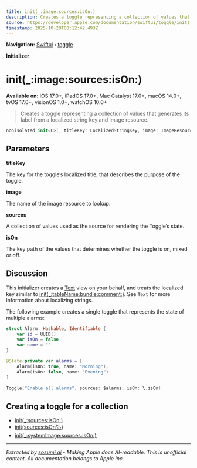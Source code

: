 ```yaml
---
title: init(_:image:sources:isOn:)
description: Creates a toggle representing a collection of values that generates its label from a localized string key and image resource.
source: https://developer.apple.com/documentation/swiftui/toggle/init(_:image:sources:ison:)
timestamp: 2025-10-29T00:12:42.493Z
---
```


**Navigation:** [Swiftui](/documentation/swiftui) › [toggle](/documentation/swiftui/toggle)

**Initializer**

# init(_:image:sources:isOn:)

**Available on:** iOS 17.0+, iPadOS 17.0+, Mac Catalyst 17.0+, macOS 14.0+, tvOS 17.0+, visionOS 1.0+, watchOS 10.0+

> Creates a toggle representing a collection of values that generates its label from a localized string key and image resource.

```swift
nonisolated init<C>(_ titleKey: LocalizedStringKey, image: ImageResource, sources: C, isOn: KeyPath<C.Element, Binding<Bool>>) where C : RandomAccessCollection
```

## Parameters

**titleKey**

The key for the toggle’s localized title, that describes the purpose of the toggle.



**image**

The name of the image resource to lookup.



**sources**

A collection of values used as the source for rendering the Toggle’s state.



**isOn**

The key path of the values that determines whether the toggle is on, mixed or off.



## Discussion

This initializer creates a [Text](/documentation/swiftui/text) view on your behalf, and treats the localized key similar to [init(_:tableName:bundle:comment:)](/documentation/swiftui/text/init(_:tablename:bundle:comment:)). See `Text` for more information about localizing strings.

The following example creates a single toggle that represents the state of multiple alarms:

```swift
struct Alarm: Hashable, Identifiable {
    var id = UUID()
    var isOn = false
    var name = ""
}

@State private var alarms = [
    Alarm(isOn: true, name: "Morning"),
    Alarm(isOn: false, name: "Evening")
]

Toggle("Enable all alarms", sources: $alarms, isOn: \.isOn)
```

## Creating a toggle for a collection

- [init(_:sources:isOn:)](/documentation/swiftui/toggle/init(_:sources:ison:))
- [init(sources:isOn:label:)](/documentation/swiftui/toggle/init(sources:ison:label:))
- [init(_:systemImage:sources:isOn:)](/documentation/swiftui/toggle/init(_:systemimage:sources:ison:))

---

*Extracted by [sosumi.ai](https://sosumi.ai) - Making Apple docs AI-readable.*
*This is unofficial content. All documentation belongs to Apple Inc.*
